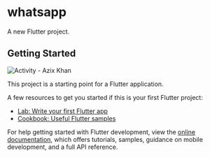 # whatsapp

A new Flutter project.

## Getting Started

![Activity - Azix Khan](https://github.com/azix-khan/whatsapp_ui/assets/138978130/8afbeb09-8706-4b78-9961-a91785328b51)

This project is a starting point for a Flutter application.

A few resources to get you started if this is your first Flutter project:

- [Lab: Write your first Flutter app](https://docs.flutter.dev/get-started/codelab)
- [Cookbook: Useful Flutter samples](https://docs.flutter.dev/cookbook)

For help getting started with Flutter development, view the
[online documentation](https://docs.flutter.dev/), which offers tutorials,
samples, guidance on mobile development, and a full API reference.

